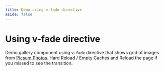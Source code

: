 ```yaml
---
title: Demo using v-fade directive
aside: false
---
```


<script setup lang="ts">
import GalleryVFade from "../components/GalleryVFade.vue";
</script>


# Using v-fade directive

Demo gallery component using `v-fade` directive that shows grid of images from [Picsum Photos](https://picsum.photos/). Hard Reload / Empty Caches and Reload the page if you missed to see the transition.

<div class="gallery-container">
  <GalleryVFade/>
</div>

<style scoped>
  .gallery-container {
    padding-block-start: 16px;
  }
</style>
